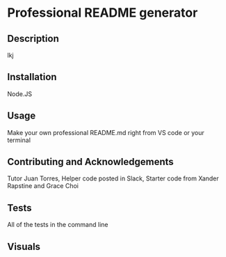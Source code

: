 # Professional README generator 

 ## Description 
  lkj

## Installation
  Node.JS

## Usage
  Make your own professional README.md right from VS code or your terminal

## Contributing and Acknowledgements
  Tutor Juan Torres, 
  Helper code posted in Slack,
  Starter code from Xander Rapstine and Grace Choi

## Tests
  All of the tests in the command line

## Visuals

  

